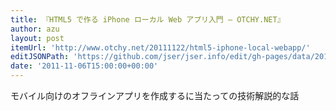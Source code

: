```yaml
---
title: 『HTML5 で作る iPhone ローカル Web アプリ入門 – OTCHY.NET』
author: azu
layout: post
itemUrl: 'http://www.otchy.net/20111122/html5-iphone-local-webapp/'
editJSONPath: 'https://github.com/jser/jser.info/edit/gh-pages/data/2011/11/index.json'
date: '2011-11-06T15:00:00+00:00'
---
```

モバイル向けのオフラインアプリを作成するに当たっての技術解説的な話
